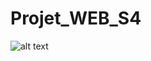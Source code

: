 # Projet_WEB_S4


![alt text](https://github.com/JustSeenn/Projet_WEB_S4/blob/main/RetroPlanning.png)
